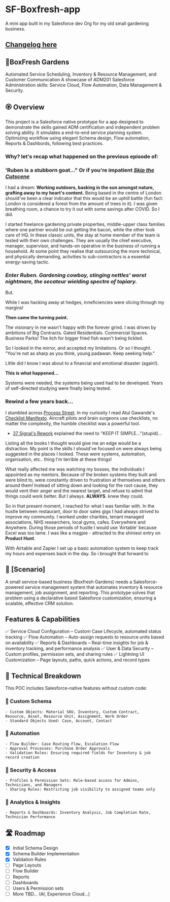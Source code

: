 # SF-Boxfresh-app
A mini app built in my Salesforce dev Org for my old small gardening business.

## [Changelog here](https://github.com/Rwb3n/SF-Boxfresh-app/blob/main/docs/Changelog.md)

## 🌿BoxFresh Gardens
Automated Service Scheduling, Inventory & Resource Management, and Customer Communication
A showcase of ADM201 Salesforce Administration skills: Service Cloud, Flow Automation, Data Management & Security.

## 🏵️ Overview
This project is a Salesforce native prototype for a app designed to demonstrate the skills gained ADM certification and independent problem solving ability.
It simulates a end-to-end service planning system. Optimizing workflow using elegant Schema design, Flow automation, Reports & Dashbords, following best practices.

### Why? let's recap what happened on the previous episode of:
### 'Ruben is a stubborn goat..." Or if you're impatient *[Skip the Cutscene](https://github.com/Rwb3n/SF-Boxfresh-app/blob/main/README.md#-scenario)*

I had a dream: **Working outdoors, basking in the sun amongst nature, grafting away to my heart's content.**
Being based in the centre of London should've been a clear indicator that this would be an uphill battle (fun fact: London is considered a forest from the amount of trees in it).
I was given breathing room, a chance to try it out with some savings after COVID. So I did.

I started freelance gardening private properties, middle-upper class families where one partner would be out getting the bacon, while the other took care of HQ. 
In these classic units, the stay at home member of the team is tested with their own challenges. 
They are usually the chief executive, manager, supervisor, and hands-on operative in the business of running a household. 
At some point they realise that outsourcing the more technical, and physically demanding, activities to sub-contractors is a essential energy-saving tactic.

### *Enter Ruben. Gardening cowboy, stinging nettles' worst nightmare, the secateur wielding spectre of topiary.*

But.

While I was hacking away at hedges, inneficiencies were slicing through my margins!

**Then came the turning point.**

The visionary in me wasn't happy with the forever grind. I was driven by ambitions of Big Contracts. Gated Residentials. Commercial Spaces. Business Parks! 
The itch for bigger fried fish wasn't being tickled. 

So I looked in the mirror, and accepted my limitations. Or so I thought. "You're not as sharp as you think, young padawan. Keep seeking help."

Little did I know I was about to a financial and emotional disaster (again!).

**This is what happened...**

Systems were needed, the systems being used had to be developed. Years of self-directed studying were finally being tested. 

### Rewind a few years back...

I stumbled across [Process Street](https://www.process.st/). 
In my curiosity I read Atul Gawande's [Checklist Manifesto](https://atulgawande.com/book/the-checklist-manifesto/). Aircraft pilots and brain surgeons use checklists, no matter the complexity, the humble checklist was a powerful tool.
- [37 Signal's Rework](https://basecamp.com/books#rework) explained the need to "KEEP IT SIMPLE..."(stupid)...

Listing all the books I thought would give me an edge would be a distraction. My point is the skills I should've focused on were always being suggested in the places I looked. These were systems, automation, organisation, etc.. thing I'm terrible at these things!

What really affected me was watching my bosses, the individuals I appointed as my mentors. Because of the broken systems they built and were blind to, were constantly driven to frustration at themselves and others around them! Instead of sitting down and looking for the root cause, they would vent their anger and the nearest target, and refuse to admit that things could work better. But I always. **ALWAYS**. knew they could.

So in that present moment, I reached for what I was familiar with. In the hustle between restaurant, door to door sales gigs I had always strived to improve my community. I worked under charities, tenant managed associations, NHS researchers, local gyms, cafes. Everywhere and Anywhere. During those periods of hustle I would use 'Airtable' because Excel was too lame. I was like a magpie - attracted to the shiniest entry on **Product Hunt**.

With Airtable and Zapier I set up a basic automation system to keep track my hours and expenses back in the day. So i brought that forward to


## 🔶 [Scenario]
A small service-based business (Boxfresh Gardens) needs a Salesforce-powered service management system that automates inventory & resource management, job assignment, and reporting. This prototype solves that problem using a declarative based Salesforce customization, ensuring a scalable, effective CRM solution.

## Features & Capabilities
✅ Service Cloud Configuration – Custom Case Lifecycle, automated status tracking
✅ Flow Automation – Auto-assign requests to resource units based on availability
✅ Reports & Dashboards – Real-time insights for job & inventory tracking, and performance analysis
✅ User & Data Security – Custom profiles, permission sets, and sharing rules
✅ Lightning UI Customization – Page layouts, paths, quick actions, and record types

## 🔨 Technical Breakdown
This POC includes Salesforce-native features without custom code:
### 🔹 Custom Schema
    - Custom Objects: Material SKU, Inventory, Custom Contract, 
    Resource, Asset, Resource Unit, Assignment, Work Order
    - Standard Objects Used: Case, Account, Contact
### 🔹 Automation
    - Flow Builder: Case Routing Flow, Escalation Flow
    - Approval Processes: Purchase Order Approvals
    - Validation Rules: Ensuring required fields for Inventory & job record creation
### 🔹 Security & Access
    - Profiles & Permission Sets: Role-based access for Admins, Technicians, and Managers
    - Sharing Rules: Restricting job visibility to assigned teams only
### 🔹 Analytics & Insights
    - Reports & Dashboards: Inventory Analysis, Job Completion Rate, Technician Performance

## 🛣️ Roadmap
- [x] Initial Schema Design
- [x] Schema Builder Implementation
- [x] Validation Rules
- [ ] Page Layouts
- [ ] Flow Builder
- [ ] Reports
- [ ] Dashboards
- [ ] Users & Permission sets
- [ ] More TBD... (AI, Experience Cloud...)
